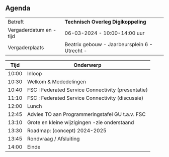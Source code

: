 ## Agenda

|  |   |
|------------------------|-------------------------------------| 
| Betreft  | **Technisch Overleg Digikoppeling** |
| Vergaderdatum en -tijd | 06-03-2024 - 10:00-14:00 uur  |
| Vergaderplaats  | Beatrix gebouw - Jaarbeursplein 6 - Utrecht - |


| Tijd | Onderwerp |
| --- | --- |
| 10:00 | Inloop        | 
| 10:30 | Welkom & Mededelingen        |    
| 10:40 | FSC : Federated Service Connectivity (presentatie) |
| 11:10 | FSC : Federated Service Connectivity (discussie) |
| 12:00 | Lunch|
| 12:45 | Advies TO aan Programmeringstafel GU t.a.v. FSC|
| 13:10 | Grote en kleine wijzigingen -zie onderstaand |
| 13:30 | Roadmap: (concept) 2024-2025 |
| 13:45 | Rondvraag / Afsluiting |
| 14:00 | Einde |
